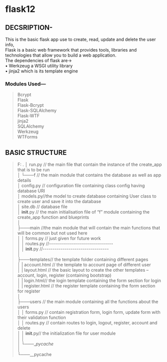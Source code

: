 # flask12
## DECSRIPTION-
This is the basic flask app use to create, read, update and delete the user info,  
Flask is a basic web framework that provides tools, libraries and technologies that allow you to build a web application.  
The dependencies of flask are->  
•	Werkzeug a WSGI utility library  
•	jinja2 which is its template engine  
### Modules Used—  
>Bcrypt  
>Flask  
>Flask-Bcrypt    
>Flask-SQLAlchemy    
>Flask-WTF  
>jinja2  
>SQLAlchemy  
>Werkzeug  
>WTForms  
  
  
## BASIC STRUCTURE
  
>F:  .
>│   run.py   // the main file that contain the instance of the create_app that is to be run  
>│
>└───f // the main module that contains the database as well as app details  
>   │   config.py // configuration file containing class config having database URI  
>   │   models.py//the model to create database containing User class to create user and save it into the database  
>   │   site.db // database file  
>   │   __init__.py // the main initialisation file of “f” module containing the create_app function and blueprints  
>   │  
>   ├───main //the main module that will contain the main functions that will be common but not used here  
>   │   │   forms.py // just given for future work  
>   │   │   routes.py //--------------------------------  
>   │   │   __init__.py //---------------------------------  
>   │   
>   ├───templates// the template folder containing different pages  
>   │          |      account.html // the template to account page of different user   
>   │          |     layout.html // the basic layout to create the other templates – account, login, register (containing bootstrap)  
>   │          |      login.html// the login template containing the form section for login  
>   │          |      register.html // the register template containing the form section for register  
>   │  
>   ├───users // the main module containing all the functions about the users  
>   │   │   forms.py // contain registration form, login form, update form with their validation function  
>   │   │   routes.py // contain routes to login, logout, register, account and delete  
>   │   │   __init__.py// the initialization file for user module  
>   │   │  
>   │   └───__pycache_  
>   │  
>   └───__pycache  



